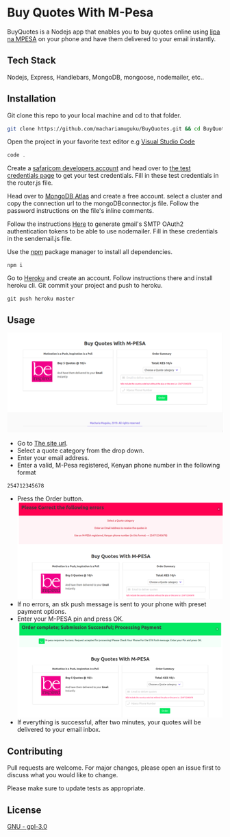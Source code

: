 # Buy Quotes With M-Pesa

BuyQuotes is a Nodejs app that enables you to buy quotes online using [lipa na MPESA](https://www.safaricom.co.ke/personal/m-pesa/lipa-na-m-pesa/what-is-lipa-na-m-pesa) on your phone and have them delivered to your email instantly.

## Tech Stack

Nodejs, Express, Handlebars, MongoDB, mongoose, nodemailer, etc..

## Installation

Git clone this repo to your local machine and cd to that folder.

```bash
git clone https://github.com/machariamuguku/BuyQuotes.git && cd BuyQuotes
```

Open the project in your favorite text editor e.g [Visual Studio Code](https://code.visualstudio.com/)

```vs
code .
```

Create a [safaricom developers account](https://developer.safaricom.co.ke/) and head over to [the test credentials page](https://developer.safaricom.co.ke/test_credentials) to get your test credentials. Fill in these test credentials in the router.js file.

Head over to [MongoDB Atlas](https://cloud.mongodb.com) and create a free account. select a cluster and copy the connection url to the mongoDBconnector.js file. Follow the password instructions on the file's inline comments.

Follow the instructions [Here](https://medium.com/@nickroach_50526/sending-emails-with-node-js-using-smtp-gmail-and-oauth2-316fe9c790a1) to generate gmail's SMTP OAuth2 authentication tokens to be able to use nodemailer. Fill in these credentials in the sendemail.js file.

Use the [npm](https://www.npmjs.com/) package manager to install all dependencies.

```npm
npm i
```

Go to [Heroku](https://www.heroku.com/) and create an account. Follow instructions there and install heroku cli. Git commit your project and push to heroku.

```git
git push heroku master
```

## Usage

![picture alt](src/frontend/resources/images/screenshots/homepage.png "homepage with error message")

- Go to [The site url](https://buyquotes.herokuapp.com/).
- Select a quote category from the drop down.
- Enter your email address.
- Enter a valid, M-Pesa registered, Kenyan phone number in the following format

```
254712345678
```

- Press the Order button.
  ![picture alt](src/frontend/resources/images/screenshots/homepage_with_errors.png "Landing page")
- If no errors, an stk push message is sent to your phone with preset payment options.
- Enter your M-PESA pin and press OK.
  ![picture alt](src/frontend/resources/images/screenshots/homepage_success.png "homepage with success message")
- If everything is successful, after two minutes, your quotes will be delivered to your email inbox.

## Contributing

Pull requests are welcome. For major changes, please open an issue first to discuss what you would like to change.

Please make sure to update tests as appropriate.

## License

[GNU - gpl-3.0](https://choosealicense.com/licenses/gpl-3.0/)
